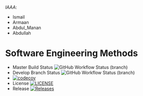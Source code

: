 *IAAA*:
- Ismail 
- Armaan 
- Abdul_Manan 
- Abdullah




# Software Engineering Methods
* Master Build Status ![GitHub Workflow Status (branch)](https://img.shields.io/github/actions/workflow/status/ismail5626/iaaa/main.yml?branch=master)
* Develop Branch Status ![GitHub Workflow Status (branch)](https://img.shields.io/github/actions/workflow/status/ismail5626/iaaa/main.yml?branch=develop)
* [![codecov](https://codecov.io/gh/ismail5626/IAAA/graph/badge.svg?token=G6VRSNOJP4)](https://codecov.io/gh/ismail5626/IAAA)
* License [![LICENSE](https://img.shields.io/github/license/ismail5626/sem.svg?style=flat-square)](https://github.com/ismail5626/iaaa/blob/master/LICENSE)
* Release [![Releases](https://img.shields.io/github/release/ismail5626/iaaa/all.svg?style=flat-square)](https://github.com/ismail5626/iaaa/releases)
